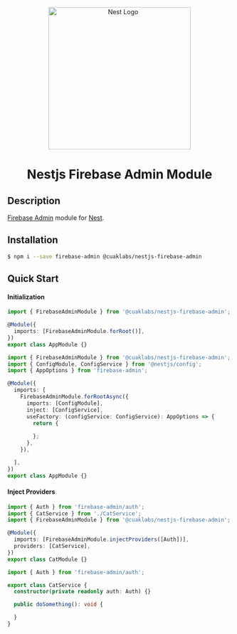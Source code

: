 <p align="center">
  <a href="http://nestjs.com/" target="blank"><img src="https://nestjs.com/img/logo_text.svg" width="320" alt="Nest Logo" /></a>
</p>

<h1 align="center">Nestjs Firebase Admin Module</h1>

## Description

[Firebase Admin](https://firebase.google.com/docs/reference/admin/node) module for [Nest](https://github.com/nestjs/nest).

## Installation

```bash
$ npm i --save firebase-admin @cuaklabs/nestjs-firebase-admin
```

## Quick Start

#### Initialization

```ts
import { FirebaseAdminModule } from '@cuaklabs/nestjs-firebase-admin';

@Module({
  imports: [FirebaseAdminModule.forRoot()],
})
export class AppModule {}
```

```ts
import { FirebaseAdminModule } from '@cuaklabs/nestjs-firebase-admin';
import { ConfigModule, ConfigService } from '@nestjs/config';
import { AppOptions } from 'firebase-admin';

@Module({
  imports: [
    FirebaseAdminModule.forRootAsync({
      imports: [ConfigModule],
      inject: [ConfigService],
      useFactory: (configService: ConfigService): AppOptions => {
        return {
          
        };
      },
    }),

  ],
})
export class AppModule {}
```

#### Inject Providers

```ts
import { Auth } from 'firebase-admin/auth';
import { CatService } from './CatService';
import { FirebaseAdminModule } from '@cuaklabs/nestjs-firebase-admin';

@Module({
  imports: [FirebaseAdminModule.injectProviders([Auth])],
  providers: [CatService],
})
export class CatModule {}
```

```ts
import { Auth } from 'firebase-admin/auth';

export class CatService {
  constructor(private readonly auth: Auth) {}

  public doSomething(): void {

  }
}


